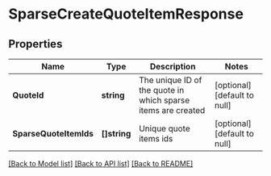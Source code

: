 # SparseCreateQuoteItemResponse

## Properties
Name | Type | Description | Notes
------------ | ------------- | ------------- | -------------
**QuoteId** | **string** | The unique ID of the quote in which sparse items are created | [optional] [default to null]
**SparseQuoteItemIds** | **[]string** | Unique quote items ids | [optional] [default to null]

[[Back to Model list]](../README.md#documentation-for-models) [[Back to API list]](../README.md#documentation-for-api-endpoints) [[Back to README]](../README.md)


